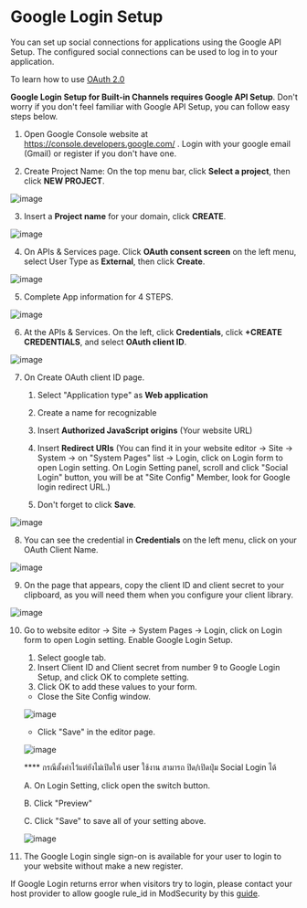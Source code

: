 # Google Login Setup

You can set up social connections for applications using the Google API Setup. The configured social connections can be used to log in to your application.

To learn how to use [OAuth 2.0](https://support.google.com/cloud/answer/6158849/)

**Google Login Setup for Built-in Channels requires Google API Setup**. Don't worry if you don't feel familiar with Google API Setup, you can follow easy steps below.

1. Open Google Console website at <https://console.developers.google.com/> . Login with your google email (Gmail) or register if you don't have one.

2. Create Project Name: On the top menu bar, click **Select a project**, then click **NEW PROJECT**.

![image](images/login_social_google/google_new_project_01.png)


3. Insert a **Project name** for your domain, click **CREATE**.

![image](images/login_social_google/google_new_project_02.png)


4. On APIs & Services page. Click **OAuth consent screen** on the left menu, select User Type as **External**, then click **Create**.

![image](images/login_social_google/google_new_oauth_01.png)


5. Complete App information for 4 STEPS.

![image](images/login_social_google/google_new_oauth_02.png)


6. At the APIs & Services. On the left, click **Credentials**, click **+CREATE CREDENTIALS**, and select **OAuth client ID**.

![image](images/login_social_google/google_new_client_01.png)


7. On Create OAuth client ID page.

      1. Select "Application type" as **Web application**
      2. Create a name for recognizable
      3. Insert **Authorized JavaScript origins** (Your website URL)
      4. Insert **Redirect URIs** (You can find it in your website editor -> Site -> System -> on "System Pages" list -> Login, click on Login form to open Login setting. On Login Setting panel, scroll and click "Social Login" button, you will be at "Site Config" Member, look for Google login redirect URL.)

      5. Don't forget to click **Save**.

![image](images/login_social_google/google_new_oauth_01_1.png)


8. You can see the credential in **Credentials** on the left menu, click on your OAuth Client Name.

![image](images/login_social_google/google_new_client_03.png)


9. On the page that appears, copy the client ID and client secret to your clipboard, as you will need them when you configure your client library.

![image](images/login_social_google/google_new_client_04.png)


10. Go to website editor -> Site -> System Pages -> Login, click on Login form to open Login setting. Enable Google Login Setup.

     1. Select google tab.
     2. Insert Client ID and Client secret from number 9 to Google Login Setup, and click OK to complete setting.
     3. Click OK to add these values to your form.

     - Close the Site Config window.

    ![image](images/register_and_login/img_google_login_config_01.png)

    - Click "Save" in the editor page.

    ![image](images/login_social_google/img_google_login_config_03.png)

    **** กรณีตั้งค่าไว้แต่ยังไม่เปิดให้ user ใช้งาน สามารถ ปิด/เปิดปุ่ม Social Login ได้

    A.  On Login Setting, click open the switch button.

    B.  Click "Preview"

    C.  Click "Save" to save all of your setting above.

    ![image](images/login_social_google/img_google_login_config_02.png)

11. The Google Login single sign-on is available for your user to login to your website without make a new register.

If Google Login returns error when visitors try to login, please contact your host provider to allow google rule_id in ModSecurity by this [guide](https://support.rvglobalsoft.com/hc/en-us/articles/360019136994-Google-Login-on-My-website-is-giving-error-when-visitors-try-to-login-).
